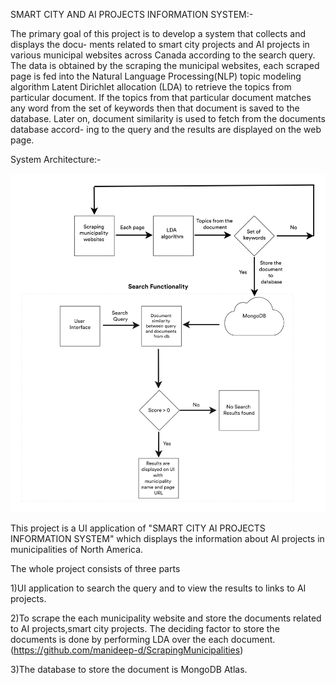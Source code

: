 
SMART CITY AND AI PROJECTS INFORMATION SYSTEM:-

The primary goal of this project is to develop a system that collects and displays the docu- ments related to smart city projects and AI projects in various municipal websites across Canada according to the search query. The data is obtained by the scraping the municipal websites, each scraped page is fed into the Natural Language Processing(NLP) topic modeling algorithm Latent Dirichlet allocation (LDA) to retrieve the topics from particular document. If the topics from that particular document matches any word from the set of keywords then that document is saved to the database. Later on, document similarity is used to fetch from the documents database accord- ing to the query and the results are displayed on the web page.


System Architecture:-

<img src="Whole diagram.png">


This project is a UI application of "SMART CITY AI PROJECTS INFORMATION SYSTEM" which displays the information about AI projects in municipalities of North America.

The whole project consists of three parts

1)UI application to search the query and to view the results to links to AI projects.

2)To scrape the each municipality website and store the documents related to AI projects,smart city projects. The deciding factor to store the documents is done by performing LDA over the each document. (https://github.com/manideep-d/ScrapingMunicipalities)

3)The database to store the document is MongoDB Atlas.